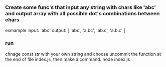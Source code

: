 ### Create some func's that input any string with chars like 'abc' and output array with all possible dot's combinations between chars 

exmample
input: 'abc'
output: [ 'abc', 'a.bc', 'ab.c', 'a.b.c' ]

### run
chnage const str with your own string and choose uncommit the function at the end of file index.js, then make a command: node index.js